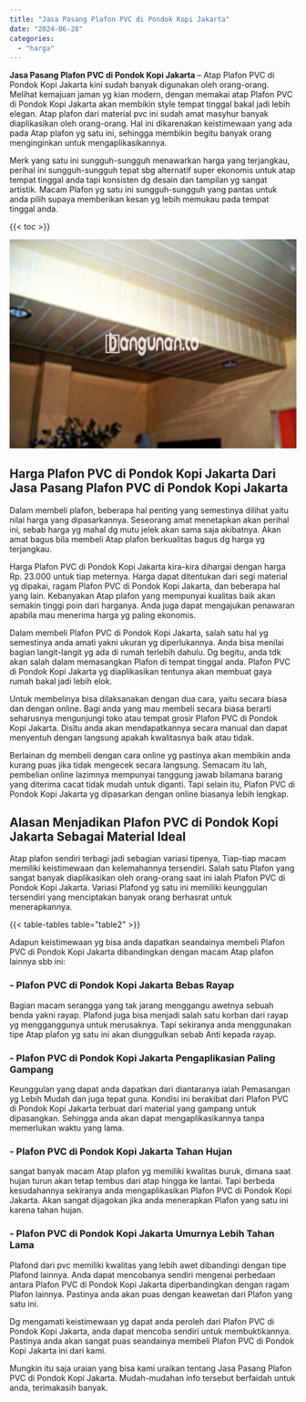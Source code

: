 ```yaml
---
title: "Jasa Pasang Plafon PVC di Pondok Kopi Jakarta"
date: "2024-06-28"
categories: 
  - "harga"
---
```


**Jasa Pasang Plafon PVC di Pondok Kopi Jakarta** – Atap Plafon PVC di Pondok Kopi Jakarta kini sudah banyak digunakan oleh orang-orang. Melihat kemajuan jaman yg kian modern, dengan memakai atap Plafon PVC di Pondok Kopi Jakarta akan membikin style tempat tinggal bakal jadi lebih elegan. Atap plafon dari material pvc ini sudah amat masyhur banyak diaplikasikan oleh orang-orang. Hal ini dikarenakan keistimewaan yang ada pada Atap plafon yg satu ini, sehingga membikin begitu banyak orang menginginkan untuk mengaplikasikannya.

Merk yang satu ini sungguh-sungguh menawarkan harga yang terjangkau, perihal ini sungguh-sungguh tepat sbg alternatif super ekonomis untuk atap tempat tinggal anda tapi konsisten dg desain dan tampilan yg sangat artistik. Macam Plafon yg satu ini sungguh-sungguh yang pantas untuk anda pilih supaya memberikan kesan yg lebih memukau pada tempat tinggal anda.

{{< toc >}}

![Jasa Pasang Plafon PVC di Pondok Kopi Jakarta](/images/flafond-pvc-murah06.png)

## Harga Plafon PVC di Pondok Kopi Jakarta Dari Jasa Pasang Plafon PVC di Pondok Kopi Jakarta

Dalam membeli plafon, beberapa hal penting yang semestinya dilihat yaitu nilai harga yang dipasarkannya. Seseorang amat menetapkan akan perihal ini, sebab harga yg mahal dg mutu jelek akan sama saja akibatnya. Akan amat bagus bila membeli Atap plafon berkualitas bagus dg harga yg terjangkau.

Harga Plafon PVC di Pondok Kopi Jakarta kira-kira dihargai dengan harga Rp. 23.000 untuk tiap meternya. Harga dapat ditentukan dari segi material yg dipakai, ragam Plafon PVC di Pondok Kopi Jakarta, dan beberapa hal yang lain. Kebanyakan Atap plafon yang mempunyai kualitas baik akan semakin tinggi poin dari harganya. Anda juga dapat mengajukan penawaran apabila mau menerima harga yg paling ekonomis.

Dalam membeli Plafon PVC di Pondok Kopi Jakarta, salah satu hal yg semestinya anda amati yakni ukuran yg diperlukannya. Anda bisa menilai bagian langit-langit yg ada di rumah terlebih dahulu. Dg begitu, anda tdk akan salah dalam memasangkan Plafon di tempat tinggal anda. Plafon PVC di Pondok Kopi Jakarta yg diaplikasikan tentunya akan membuat gaya rumah bakal jadi lebih elok.

Untuk membelinya bisa dilaksanakan dengan dua cara, yaitu secara biasa dan dengan online. Bagi anda yang mau membeli secara biasa berarti seharusnya mengunjungi toko atau tempat grosir Plafon PVC di Pondok Kopi Jakarta. Disitu anda akan mendapatkannya secara manual dan dapat menyentuh dengan langsung apakah kwalitasnya baik atau tidak.

Berlainan dg membeli dengan cara online yg pastinya akan membikin anda kurang puas jika tidak mengecek secara langsung. Semacam itu lah, pembelian online lazimnya mempunyai tanggung jawab bilamana barang yang diterima cacat tidak mudah untuk diganti. Tapi selain itu, Plafon PVC di Pondok Kopi Jakarta yg dipasarkan dengan online biasanya lebih lengkap.

## Alasan Menjadikan Plafon PVC di Pondok Kopi Jakarta Sebagai Material Ideal

Atap plafon sendiri terbagi jadi sebagian variasi tipenya, Tiap-tiap macam memiliki keistimewaan dan kelemahannya tersendiri. Salah satu Plafon yang sangat banyak diaplikasikan oleh orang-orang saat ini ialah Plafon PVC di Pondok Kopi Jakarta. Variasi Plafond yg satu ini memiliki keunggulan tersendiri yang menciptakan banyak orang berhasrat untuk menerapkannya.

{{< table-tables table="table2" >}}

Adapun keistimewaan yg bisa anda dapatkan seandainya membeli Plafon PVC di Pondok Kopi Jakarta dibandingkan dengan macam Atap plafon lainnya sbb ini:

### \- Plafon PVC di Pondok Kopi Jakarta Bebas Rayap

Bagian macam serangga yang tak jarang menggangu awetnya sebuah benda yakni rayap. Plafond juga bisa menjadi salah satu korban dari rayap yg mengganggunya untuk merusaknya. Tapi sekiranya anda menggunakan tipe Atap plafon yg satu ini akan diunggulkan sebab Anti kepada rayap.

### \- Plafon PVC di Pondok Kopi Jakarta Pengaplikasian Paling Gampang

Keunggulan yang dapat anda dapatkan dari diantaranya ialah Pemasangan yg Lebih Mudah dan juga tepat guna. Kondisi ini berakibat dari Plafon PVC di Pondok Kopi Jakarta terbuat dari material yang gampang untuk dipasangkan. Sehingga anda akan dapat mengaplikasikannya tanpa memerlukan waktu yang lama.

### \- Plafon PVC di Pondok Kopi Jakarta Tahan Hujan

sangat banyak macam Atap plafon yg memiliki kwalitas buruk, dimana saat hujan turun akan tetap tembus dari atap hingga ke lantai. Tapi berbeda kesudahannya sekiranya anda mengaplikasikan Plafon PVC di Pondok Kopi Jakarta. Akan sangat dijagokan jika anda menerapkan Plafon yang satu ini karena tahan hujan.

### \- Plafon PVC di Pondok Kopi Jakarta Umurnya Lebih Tahan Lama

Plafond dari pvc memiliki kwalitas yang lebih awet dibandingi dengan tipe Plafond lainnya. Anda dapat mencobanya sendiri mengenai perbedaan antara Plafon PVC di Pondok Kopi Jakarta diperbandingkan dengan ragam Plafon lainnya. Pastinya anda akan puas dengan keawetan dari Plafon yang satu ini.

Dg mengamati keistimewaan yg dapat anda peroleh dari Plafon PVC di Pondok Kopi Jakarta, anda dapat mencoba sendiri untuk membuktikannya. Pastinya anda akan sangat puas seandainya membeli Plafon PVC di Pondok Kopi Jakarta ini dari kami.

Mungkin itu saja uraian yang bisa kami uraikan tentang Jasa Pasang Plafon PVC di Pondok Kopi Jakarta. Mudah-mudahan info tersebut berfaidah untuk anda, terimakasih banyak.
